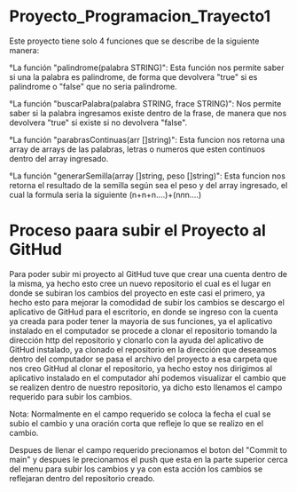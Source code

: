 # Proyecto_Programacion_Trayecto1

Este proyecto tiene solo 4 funciones que se describe de la siguiente manera:

°La función "palindrome(palabra STRING)": Esta función nos permite saber si una la palabra es palindrome, 
de forma que devolvera "true" si es palindrome o "false" que no seria palindrome.

°La función "buscarPalabra(palabra STRING, frace STRING)": Nos permite saber si la palabra ingresamos
existe dentro de la frase, de manera que nos devolvera "true" si existe si no devolvera "false".

°La función "parabrasContinuas(arr []string)": Esta funcion nos retorna una array de arrays de las palabras, 
letras o numeros que esten continuos dentro del array ingresado.

°La función "generarSemilla(array []string, peso []string)": Esta funcion nos retorna el resultado de la 
semilla según sea el peso y del array ingresado, el cual la formula seria la siguiente (n+n+n....)+(n*n*n....)


# Proceso paara subir el Proyecto al GitHud

Para poder subir mi proyecto al GitHud tuve que crear una cuenta dentro de la misma, ya hecho esto cree un nuevo 
repositorio el cual es el lugar en donde se subiran los cambios del proyecto en este casi el primero, ya hecho esto
para mejorar la comodidad de subir los cambios se descargo el aplicativo de GitHud para el escritorio, en donde 
se ingreso con la cuenta ya creada para poder tener la mayoria de sus funciones, ya el aplicativo instalado en el 
computador se procede a clonar el repositorio tomando la dirección http del repositorio y clonarlo con la ayuda del 
aplicativo de GitHud instalado, ya clonado el repositorio en la dirección que deseamos dentro del computador se pasa 
el archivo del proyecto a esa carpeta que nos creo GitHud al clonar el repositorio, ya hecho estoy nos dirigimos al 
aplicativo instalado en el computador ahí podemos visualizar el cambio que se realizen dentro de nuestro repositorio, 
ya dicho esto llenamos el campo requerido para subir los cambios.

Nota: Normalmente en el campo requerido se coloca la fecha el cual se subio el cambio y una oración corta que refleje
lo que se realizo en el cambio.

Despues de llenar el campo requerido precionamos el boton del "Commit to main" y despues le precionamos el push que esta
en la parte superior cerca del menu para subir los cambios y ya con esta acción los cambios se reflejaran dentro del 
repositorio creado.
